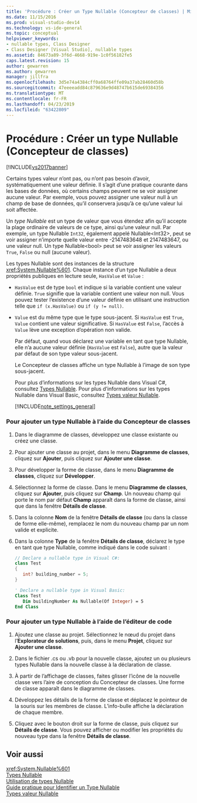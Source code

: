 ```yaml
---
title: 'Procédure : Créer un Type Nullable (Concepteur de classes) | Microsoft Docs'
ms.date: 11/15/2016
ms.prod: visual-studio-dev14
ms.technology: vs-ide-general
ms.topic: conceptual
helpviewer_keywords:
- nullable types, Class Designer
- Class Designer [Visual Studio], nullable types
ms.assetid: 84673a89-3f6d-4668-919e-1c0f56182fe5
caps.latest.revision: 15
author: gewarren
ms.author: gewarren
manager: jillfra
ms.openlocfilehash: 3d5e74a4384cff0a68764ffe09a37ab28460d58b
ms.sourcegitcommit: 47eeeeadd84c879636e9d48747b615de69384356
ms.translationtype: MT
ms.contentlocale: fr-FR
ms.lasthandoff: 04/23/2019
ms.locfileid: "63422809"
---
```

# <a name="how-to-create-a-nullable-type-class-designer"></a>Procédure : Créer un type Nullable (Concepteur de classes)
[!INCLUDE[vs2017banner](../includes/vs2017banner.md)]

Certains types valeur n’ont pas, ou n’ont pas besoin d’avoir, systématiquement une valeur définie. Il s’agit d’une pratique courante dans les bases de données, où certains champs peuvent ne se voir assigner aucune valeur. Par exemple, vous pouvez assigner une valeur null à un champ de base de données, qu’il conservera jusqu’à ce qu’une valeur lui soit affectée.  
  
 Un *type Nullable* est un type de valeur que vous étendez afin qu’il accepte la plage ordinaire de valeurs de ce type, ainsi qu’une valeur null. Par exemple, un type Nullable `Int32`, également appelé Nullable\<Int32>, peut se voir assigner n’importe quelle valeur entre -2147483648 et 2147483647, ou une valeur null. Un type Nullable\<bool> peut se voir assigner les valeurs `True`, `False` ou null (aucune valeur).  
  
 Les types Nullable sont des instances de la structure <xref:System.Nullable%601>. Chaque instance d’un type Nullable a deux propriétés publiques en lecture seule, `HasValue` et `Value` :  
  
- `HasValue` est de type `bool` et indique si la variable contient une valeur définie. `True` signifie que la variable contient une valeur non null. Vous pouvez tester l’existence d’une valeur définie en utilisant une instruction telle que `if (x.HasValue)` ou `if (y != null)`.  
  
- `Value` est du même type que le type sous-jacent. Si `HasValue` est `True`, `Value` contient une valeur significative. Si `HasValue` est `False`, l’accès à `Value` lève une exception d’opération non valide.  
  
  Par défaut, quand vous déclarez une variable en tant que type Nullable, elle n’a aucune valeur définie (`HasValue` est `False`), autre que la valeur par défaut de son type valeur sous-jacent.  
  
  Le Concepteur de classes affiche un type Nullable à l’image de son type sous-jacent.  
  
  Pour plus d’informations sur les types Nullable dans Visual C#, consultez [Types Nullable](http://msdn.microsoft.com/library/e473cb01-28ca-42be-9cea-f717055d72c6). Pour plus d’informations sur les types Nullable dans Visual Basic, consultez [Types valeur Nullable](http://msdn.microsoft.com/library/9ac3b602-6f96-4e6d-96f7-cd4e81c468a6).  
  
  [!INCLUDE[note_settings_general](../includes/note-settings-general-md.md)]  
  
### <a name="to-add-a-nullable-type-by-using-the-class-designer"></a>Pour ajouter un type Nullable à l’aide du Concepteur de classes  
  
1. Dans le diagramme de classes, développez une classe existante ou créez une classe.  
  
2. Pour ajouter une classe au projet, dans le menu **Diagramme de classes**, cliquez sur **Ajouter**, puis cliquez sur **Ajouter une classe**.  
  
3. Pour développer la forme de classe, dans le menu **Diagramme de classes**, cliquez sur **Développer**.  
  
4. Sélectionnez la forme de classe. Dans le menu **Diagramme de classes**, cliquez sur **Ajouter**, puis cliquez sur **Champ**. Un nouveau champ qui porte le nom par défaut **Champ** apparaît dans la forme de classe, ainsi que dans la fenêtre **Détails de classe**.  
  
5. Dans la colonne **Nom** de la fenêtre **Détails de classe** (ou dans la classe de forme elle-même), remplacez le nom du nouveau champ par un nom valide et explicite.  
  
6. Dans la colonne **Type** de la fenêtre **Détails de classe**, déclarez le type en tant que type Nullable, comme indiqué dans le code suivant :  
  
    ```csharp  
    // Declare a nullable type in Visual C#:  
    class Test  
    {  
       int? building_number = 5;  
    }  
    ```  
  
    ```vb  
    ' Declare a nullable type in Visual Basic:  
    Class Test  
       Dim buildingNumber As Nullable(Of Integer) = 5  
    End Class  
    ```  
  
### <a name="to-add-a-nullable-type-by-using-the-code-editor"></a>Pour ajouter un type Nullable à l’aide de l’éditeur de code  
  
1. Ajoutez une classe au projet. Sélectionnez le nœud du projet dans l’**Explorateur de solutions**, puis, dans le menu **Projet**, cliquez sur **Ajouter une classe**.  
  
2. Dans le fichier .cs ou .vb pour la nouvelle classe, ajoutez un ou plusieurs types Nullable dans la nouvelle classe à la déclaration de classe.  
  
3. À partir de l’affichage de classes, faites glisser l’icône de la nouvelle classe vers l’aire de conception du Concepteur de classes. Une forme de classe apparaît dans le diagramme de classes.  
  
4. Développez les détails de la forme de classe et déplacez le pointeur de la souris sur les membres de classe. L’info-bulle affiche la déclaration de chaque membre.  
  
5. Cliquez avec le bouton droit sur la forme de classe, puis cliquez sur **Détails de classe**. Vous pouvez afficher ou modifier les propriétés du nouveau type dans la fenêtre **Détails de classe**.  
  
## <a name="see-also"></a>Voir aussi  
 <xref:System.Nullable%601>   
 [Types Nullable](http://msdn.microsoft.com/library/e473cb01-28ca-42be-9cea-f717055d72c6)   
 [Utilisation de types Nullable](http://msdn.microsoft.com/library/0bacbe72-ce15-4b14-83e1-9c14e6380c28)   
 [Guide pratique pour Identifier un Type Nullable](http://msdn.microsoft.com/library/d4b67ee2-66e8-40c1-ae9d-545d32c71387)   
 [Types valeur Nullable](http://msdn.microsoft.com/library/9ac3b602-6f96-4e6d-96f7-cd4e81c468a6)
